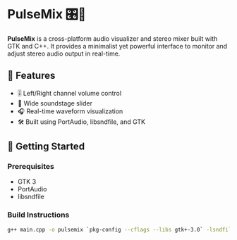 # PulseMix 🎛️🎵

**PulseMix** is a cross-platform audio visualizer and stereo mixer built with GTK and C++. It provides a minimalist yet powerful interface to monitor and adjust stereo audio output in real-time.

## 🔧 Features
- 🎚️ Left/Right channel volume control
- 🌌 Wide soundstage slider
- 🎧 Real-time waveform visualization
- 🛠️ Built using PortAudio, libsndfile, and GTK

## 🚀 Getting Started

### Prerequisites
- GTK 3
- PortAudio
- libsndfile

### Build Instructions
```bash
g++ main.cpp -o pulsemix `pkg-config --cflags --libs gtk+-3.0` -lsndfile -lportaudio
